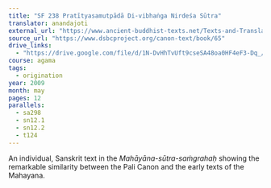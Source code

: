 ```yaml
---
title: "SF 238 Pratītyasamutpādā Di-vibhaṅga Nirdeśa Sūtra"
translator: anandajoti
external_url: "https://www.ancient-buddhist-texts.net/Texts-and-Translations/Short-Pieces-in-Sanskrit/Pratityasamutpadadivibhanganirdesasutram.htm"
source_url: "https://www.dsbcproject.org/canon-text/book/65"
drive_links: 
  - "https://drive.google.com/file/d/1N-DvHhTvUft9cseSA48oa0HF4eF3-Dq_/view?usp=drivesdk"
course: agama
tags:
  - origination
year: 2009
month: may
pages: 12
parallels:
  - sa298
  - sn12.1
  - sn12.2
  - t124
---
```


An individual, Sanskrit text in the *Mahāyāna-sūtra-saṁgrahaḥ* showing the remarkable similarity between the Pali Canon and the early texts of the Mahayana.

